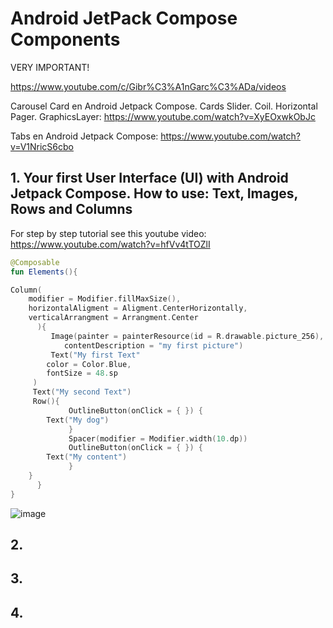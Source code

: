 # Android JetPack Compose Components

VERY IMPORTANT!

https://www.youtube.com/c/Gibr%C3%A1nGarc%C3%ADa/videos

Carousel Card en Android Jetpack Compose. Cards Slider. Coil. Horizontal Pager. GraphicsLayer: https://www.youtube.com/watch?v=XyEOxwkObJc

Tabs en Android Jetpack Compose: https://www.youtube.com/watch?v=V1NricS6cbo

## 1. Your first User Interface (UI) with Android Jetpack Compose. How to use: Text, Images, Rows and Columns

For step by step tutorial see this youtube video: https://www.youtube.com/watch?v=hfVv4tTOZlI

```kotlin
@Composable
fun Elements(){

Column(
	modifier = Modifier.fillMaxSize(),
	horizontalAligment = Aligment.CenterHorizontally,
	verticalArrangment = Arrangment.Center
      ){
         Image(painter = painterResource(id = R.drawable.picture_256),
            contentDescription = "my first picture")
         Text("My first Text"
	    color = Color.Blue,
	    fontSize = 48.sp	
	 )
	 Text("My second Text")
	 Row(){
             OutlineButton(onClick = { }) {
		Text("My dog")
             }
             Spacer(modifier = Modifier.width(10.dp))
             OutlineButton(onClick = { }) {
		Text("My content")
             }
	}
      }
}
```

![image](https://github.com/luiscoco/Android_Kotlin_lesson6_SomeCompoents/assets/32194879/52809ac2-282b-44d8-8542-1c15cf188d92)

## 2. 



## 3. 



## 4. 


